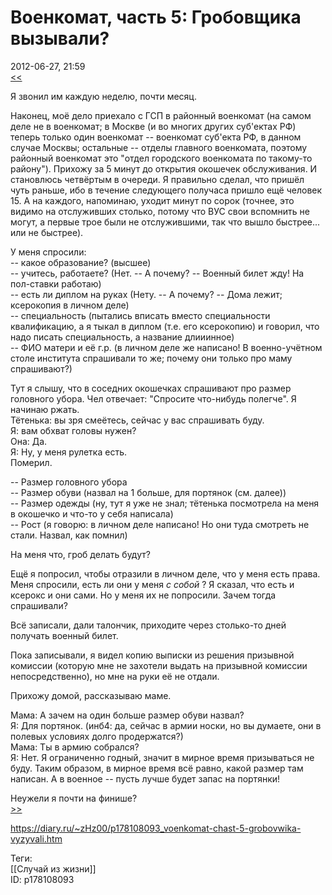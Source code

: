 Военкомат, часть 5: Гробовщика вызывали?
=========================================

   
 2012-06-27, 21:59   
   [<<](Военкомат,%20часть%204%20Ваш%20звонок%20очень%20важен%20для%20нас!)    
   
 Я звонил им каждую неделю, почти месяц.   
   
 Наконец, моё дело приехало с ГСП в районный военкомат (на самом деле не в военкомат; в Москве (и во многих других суб'ектах РФ) теперь только один военкомат -- военкомат суб'екта РФ, в данном случае Москвы; остальные -- отделы главного военкомата, поэтому районный военкомат это "отдел городского военкомата по такому-то району"). Прихожу за 5 минут до открытия окошечек обслуживания. И становлюсь четвёртым в очереди. Я правильно сделал, что пришёл чуть раньше, ибо в течение следующего получаса пришло ещё человек 15. А на каждого, напоминаю, уходит минут по сорок (точнее, это видимо на отслуживших столько, потому что ВУС свои вспомнить не могут, а первые трое были не отслужившими, так что вышло быстрее... или не быстрее).   
   
 У меня спросили:   
 -- какое образование? (высшее)   
 -- учитесь, работаете? (Нет. -- А почему? -- Военный билет жду! На пол-ставки работаю)   
 -- есть ли диплом на руках (Нету. -- А почему? -- Дома лежит; ксерокопия в личном деле)   
 -- специальность (пытались вписать вместо специальности квалификацию, а я тыкал в диплом (т.е. его ксерокопию) и говорил, что надо писать специальность, а название длииинное)   
 -- ФИО матери и её г.р. (в личном деле же написано! В военно-учётном столе института спрашивали то же; почему они только про маму спрашивают?)   
   
 Тут я слышу, что в соседних окошечках спрашивают про размер головного убора. Чел отвечает: "Спросите что-нибудь полегче". Я начинаю ржать.   
 Тётенька: вы зря смеётесь, сейчас у вас спрашивать буду.   
 Я: вам обхват головы нужен?   
 Она: Да.   
 Я: Ну, у меня рулетка есть.   
 Померил.   
   
 -- Размер головного убора   
 -- Размер обуви (назвал на 1 больше, для портянок (см. далее))   
 -- Размер одежды (ну, тут я уже не знал; тётенька посмотрела на меня в окошечко и что-то у себя написала)   
 -- Рост (я говорю: в личном деле написано! Но они туда смотреть не стали. Назвал, как помнил)   
   
 На меня что, гроб делать будут?   
   
 Ещё я попросил, чтобы отразили в личном деле, что у меня есть права. Меня спросили, есть ли они у меня  *с собой*  ? Я сказал, что есть и ксерокс и они сами. Но у меня их не попросили. Зачем тогда спрашивали?   
   
 Всё записали, дали талончик, приходите через столько-то дней получать военный билет.   
   
 Пока записывали, я видел копию выписки из решения призывной комиссии (которую мне не захотели выдать на призывной комиссии непосредственно), но мне на руки её не отдали.   
   
 Прихожу домой, рассказываю маме.   
   
 Мама: А зачем на один больше размер обуви назвал?   
 Я: Для портянок. (инб4: да, сейчас в армии носки, но вы думаете, они в полевых условиях долго продержатся?)   
 Мама: Ты в армию собрался?   
 Я: Нет. Я ограниченно годный, значит в мирное время призываться не буду. Таким образом, в мирное время всё равно, какой размер там написан. А в военное -- пусть лучше будет запас на портянки!   
   
 Неужели я почти на финише?   
  [>>](Военкомат,%20часть%206%20ФИНАЛЕ!)    
    
 <https://diary.ru/~zHz00/p178108093_voenkomat-chast-5-grobovwika-vyzyvali.htm>   
   
 Теги:   
 [[Случай из жизни]]   
 ID: p178108093